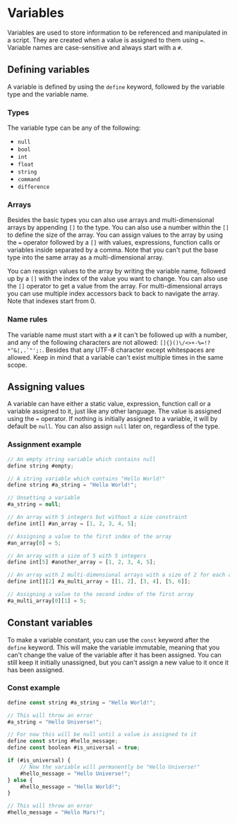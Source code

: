 # Variables

Variables are used to store information to be referenced and manipulated in a script. They are created when a value is assigned to them using `=`. Variable names are case-sensitive and always start with a `#`.

## Defining variables

A variable is defined by using the `define` keyword, followed by the variable type and the variable name.

### Types

The variable type can be any of the following:

- `null`
- `bool`
- `int`
- `float`
- `string`
- `command`
- `difference`

### Arrays

Besides the basic types you can also use arrays and multi-dimensional arrays by appending `[]` to the type. You can also use a number within the `[]` to define the size of the array. You can assign values to the array by using the `=` operator followed by a `[]` with values, expressions, function calls or variables inside separated by a comma. Note that you can't put the base type into the same array as a multi-dimensional array.

You can reassign values to the array by writing the variable name, followed up by a `[]` with the index of the value you want to change. You can also use the `[]` operator to get a value from the array. For multi-dimensional arrays you can use multiple index accessors back to back to navigate the array. Note that indexes start from 0.

### Name rules

The variable name must start with a `#` it can't be followed up with a number, and any of the following characters are not allowed: ``[]{}()\/<>+-%=!?*^&|,.`"';:``. Besides that any UTF-8 character except whitespaces are allowed. Keep in mind that a variable can't exist multiple times in the same scope.

## Assigning values

A variable can have either a static value, expression, function call or a variable assigned to it, just like any other language. The value is assigned using the `=` operator. If nothing is initially assigned to a variable, it will by default be `null`. You can also assign `null` later on, regardless of the type.

### Assignment example

```ts
// An empty string variable which contains null
define string #empty;

// A string variable which contains "Hello World!"
define string #a_string = "Hello World!";

// Unsetting a variable
#a_string = null;

// An array with 5 integers but without a size constraint
define int[] #an_array = [1, 2, 3, 4, 5];

// Assigning a value to the first index of the array
#an_array[0] = 5;

// An array with a size of 5 with 5 integers
define int[5] #another_array = [1, 2, 3, 4, 5];

// An array with 2 multi-dimensional arrays with a size of 2 for each array
define int[][2] #a_multi_array = [[1, 2], [3, 4], [5, 6]];

// Assigning a value to the second index of the first array
#a_multi_array[0][1] = 5;
```

## Constant variables

To make a variable constant, you can use the `const` keyword after the `define` keyword. This will make the variable immutable, meaning that you can't change the value of the variable after it has been assigned. You can still keep it initially unassigned, but you can't assign a new value to it once it has been assigned.

### Const example

```ts
define const string #a_string = "Hello World!";

// This will throw an error
#a_string = "Hello Universe!";

// For now this will be null until a value is assigned to it
define const string #hello_message;
define const boolean #is_universal = true;

if (#is_universal) {
    // Now the variable will permanently be "Hello Universe!"
    #hello_message = "Hello Universe!";
} else {
    #hello_message = "Hello World!";
}

// This will throw an error
#hello_message = "Hello Mars!";
```
